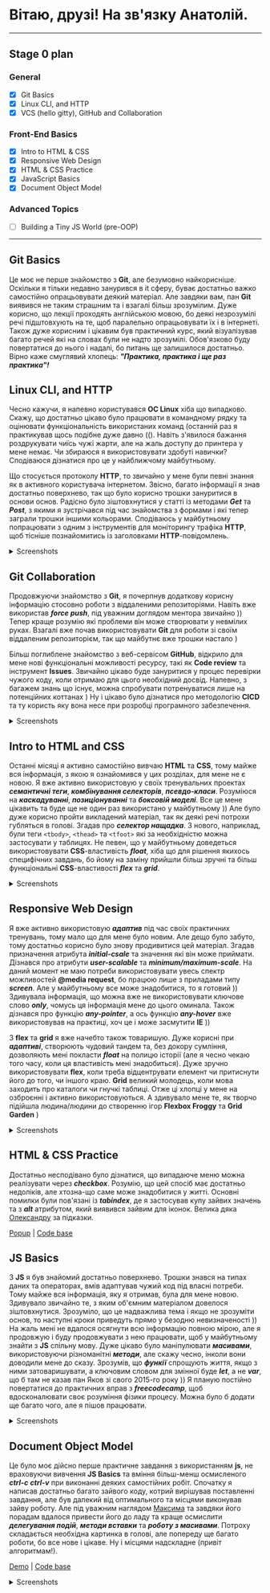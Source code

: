 # Вітаю, друзі! На зв'язку Анатолій.

---

## Stage 0 plan

### General

-   [x] Git Basics
-   [x] Linux CLI, and HTTP
-   [x] VCS (hello gitty), GitHub and Collaboration

### Front-End Basics

-   [x] Intro to HTML & CSS
-   [x] Responsive Web Design
-   [x] HTML & CSS Practice
-   [x] JavaScript Basics
-   [x] Document Object Model

### Advanced Topics 

-   [ ] Building a Tiny JS World (pre-OOP)

---

## Git Basics

Це моє не перше знайомство з **Git**, але безумовно найкорисніше. Оскільки я тільки недавно занурився в it сферу, буває достатньо важко самостійно опрацьовувати деякий матеріал. Але завдяки вам, пан **Git** виявився не таким страшним та і взагалі більш зрозумілим. Дуже корисно, що лекції проходять англійською мовою, бо деякі незрозумілі речі підштовхують на те, щоб паралельно опрацьовувати їх і в інтернеті. Також дуже корисним і цікавим був практичний курс, який візуалізував багато речей які на словах були не надто зрозумілі. Обов'язково буду повертатися до нього і надалі, бо питань ще залишилося достатньо. Вірно каже смуглявий хлопець: **_"Практика, практика і ще раз практика"!_**

## Linux CLI, and HTTP 

Чeсно кажучи, я напевно користувався **ОС Linux** хіба що випадково. Скажу, що достатньо цікаво було працювати в командному рядку та оцінювати функціональність використаних команд (останній раз я практикував щось подібне дуже давно ((). Навіть з'явилося бажання роздрукувати чиїсь чужі жарти, але на жаль доступу до принтера у мене немає. Чи збираюся я використовувати здобуті навички? Сподіваюся дізнатися про це у найближчому майбутньому.

Що стосується протоколу **HTTP**, то звичайно у мене були певні знання як в активного користувача інтернетом. Звісно, багато інформації я знав достатньо поверхнево, так що було корисно трошки зануритися в основи основ. Радісно було зіштовхнутися у статті із методами **_Get_** та **_Post_**, з якими я зустрічався під час знайомства з формами і які тепер заграли трошки іншими кольорами. Сподіваюсь у майбутньому попрацювати з одним з інструментів для моніторингу трафіка **HTTP**, щоб тісніше познайомитись із заголовками **HTTP**-повідомлень.

<details>
  
  <summary>Screenshots</summary>
  
![Quiz](https://github.com/ASTkach/kottans-frontend/blob/main/task_linux_cli/Quiz_1.jpg)
![Quiz](https://github.com/ASTkach/kottans-frontend/blob/main/task_linux_cli/Quiz_2.jpg)
![Quiz](https://github.com/ASTkach/kottans-frontend/blob/main/task_linux_cli/Quiz_3.jpg)
![Quiz](https://github.com/ASTkach/kottans-frontend/blob/main/task_linux_cli/Quiz_4.jpg)

</details>

## Git Collaboration

Продовжуючи знайомство з **Git**, я почерпнув додаткову корисну інформацію стосовно роботи з віддаленими репозиторіями. Навіть вже використав **_force push_**, під уважним доглядом ментора звичайно )) Тепер краще розумію які проблеми він може створювати у невмілих руках. Взагалі вже почав використовувати **Git** для роботи зі своїм віддаленим репозиторієм, так що майбутнє вже трошки настало )

Більш поглиблене знайомство з веб-сервісом **GitHub**, відкрило для мене нові функціональні можливості ресурсу, такі як **Code review** та інструмент **Issues**. Звичайно цікаво буде зануритися у процес перевірки чужого коду, коли отримаю для цього необхідний досвід. Напевно, з багажем знань що існує, можна спробувати потренуватися лише на потенційних коттанах ) Ну і цікаво було дізнатися про методологію **CICD** та ту користь яку вона несе при розробці програмного забезпечення.

<details>
  
  <summary>Screenshots</summary>
  
![Git_Branching_test](https://github.com/ASTkach/kottans-frontend/blob/main/task_git_collaboration/Git_Branching_1.jpg)
![Git_Branching_test](https://github.com/ASTkach/kottans-frontend/blob/main/task_git_collaboration/Git_Branching_2.jpg)

</details>

## Intro to HTML and CSS

Останні місяці я активно самостійно вивчаю **HTML** та **CSS**, тому майже вся інформація, з якою я ознайомився у цих розділах, для мене не є новою. Я вже активно використовую у своїх тренувальних проектах **_семантичні теги_**, **_комбінування селекторів_**, **_псевдо-класи_**. Розуміюся на **_каскадуванні_**, **_позиціонуванні_** та **_боксовій моделі_**. Все це мене цікавить та буде ще не один раз використано у майбутньому )) Але було дуже корисно пройти викладений матеріал, так як деякі речі потрохи губляться в голові. Згадав про **_селектор нащадка_**. З нового, наприклад, були теги `<tbody>`, `<thead>` та `<tfoot>` які за необхідністю можна застосувати у таблицях. Не певен, що у майбутньому доведеться використовувати **CSS**-властивість **_float_**, хіба що для рішення якихось специфічних завдань, бо йому на заміну прийшли більш зручні та більш функціональні **CSS**-властивості **_flex_** та **_grid_**.

<details>
  
  <summary>Screenshots</summary>
  
![Learn_HTML](https://github.com/ASTkach/kottans-frontend/blob/main/task_html_css_intro/Learn_HTML.jpg)
![Learn_CSS](https://github.com/ASTkach/kottans-frontend/blob/main/task_html_css_intro/Learn_CSS.jpg)

</details>

## Responsive Web Design

Я вже активно використовую **_адаптив_** під час своїх практичних тренувань, тому мало що для мене було новим. Але дещо було забуто, тому достатньо корисно було знову продивитися цей матеріал. Згадав призначення атрибута **_initial-csale_** та значення які він може приймати. Дізнався про атрибути **_user-scalable_** та **_minimum/maximum-scale_**. На даний момент не маю потреби використовувати увесь спектр можливостей **@media request**, бо працюю лише з приладами типу **_screen_**. Але у майбутньому все може знадобитися, то я готовий )) Здивувала інформація, що можна
вже не використовувати ключове слово **_only_**, чомусь ця інформація мене до цього оминала. Також дізнався про функцію **_any-pointer_**, а ось функцію **_any-hover_** вже використовував на практиці, хоч це і може засмутити **IE** ))

З **flex** та **grid** я вже начебто також товаришую. Дуже корисні при **_адаптиві_**, створюють чудовий тандем та, без докору сумління, дозволяють мені покласти **_float_** на полицю історії (але я чесно чекаю того часу, коли ця властивість мені знадобиться). Дуже зручно використовувати **flex**, коли треба відцентрувати елемент чи притиснути його до того, чи іншого краю. **Grid** великий молодець, коли мова заходить про каталоги
чи гнучкі таблиці. Отже ці хлопці у мене на озброєнні і активно використовуються. А здивувало мене те, як творчо підійшла людина/людини до створенню ігор **Flexbox Froggy** та **Grid Garden** )

<details>
  
  <summary>Screenshots</summary>
  
![Flexbox](https://github.com/ASTkach/kottans-frontend/blob/main/task_responsive_web_design/Flexbox_froggy.jpg)
![Grid](https://github.com/ASTkach/kottans-frontend/blob/main/task_responsive_web_design/Grid_garden.jpg)

</details>

## HTML & CSS Practice

Достатньо несподівано було дізнатися, що випадаюче меню можна реалізувати через **_checkbox_**. Розумію, що цей спосіб має достатньо недоліків, але хтозна-що саме може знадобитися у житті. Основні помилки були пов'язані із **_tabindex_**, де я застосував купу зайвих значень та з **_alt_** атрибутом, який виявився зайвим для іконок. Велика дяка [Олександру](https://github.com/A-Ostrovnyy) за підказки.

[Popup](https://astkach.github.io/hooli-style-popup/) |
[Code base](https://github.com/ASTkach/hooli-style-popup)

## JS Basics

З **JS** я був знайомий достатньо поверхнево. Трошки знався на типах даних та операторах, вмів адаптував чужий код під власні потреби. Тому майже вся інформація, яку я отримав, була для мене новою. Здивувало звичайно те, з яким об'ємним матеріалом довелося зіштовхнутися. Зрозуміло, що це надважлива тема і якщо не зрозуміти основ, то наступні кроки приведуть прямо у безодню невизначеності )) На жаль мені не вдалося осягнути всю інформацію повною мірою, але я продовжую і буду продовжувати з нею працювати, щоб у майбутньому знайти з **JS** спільну мову. Дуже цікаво було маніпулювати ***масивами***, використовуючи різноманітні ***методи***, але скажу чесно, інколи вони доводили мене до сказу. Зрозумів, що ***функії*** спрощують життя, якщо з ними затоваришувати, а ключовим словом для змінної буде ***let***, а не ***var***, що б там не казав пан Яков зі свого 2015-го року )) Я планую постійно повертатися до практичних вправ з ***freecodecamp***, щоб вдосконалювати своє розуміння фізики процесу. Можна було б додати ще багато чого, але я пішов працювати.

<details>
  
  <summary>Screenshots</summary>
  
![JS Basics](https://github.com/ASTkach/kottans-frontend/blob/main/task_js_basics/JS_1.jpg)
![JS Basics](https://github.com/ASTkach/kottans-frontend/blob/main/task_js_basics/JS_2.jpg)
![JS Basics](https://github.com/ASTkach/kottans-frontend/blob/main/task_js_basics/JS_3.jpg)

</details>

## Document Object Model

Це було моє дійсно перше практичне завдання з використанням **js**, не враховуючи вивчення **JS Basics** та вміння більш-менш осмисленого ***ctrl-c*** ***ctrl-v*** при виконанні деяких самостійних робіт. Спочатку я написав достатньо багато зайвого коду, котрий вирішував поставленні завдання, але був далекий від оптимального та місцями виконував зайву роботу. Але під уважним наглядом [Максима](https://github.com/madmaxWMFU) та завдяки його порадам вдалося привести його до ладу та краще осмислити ***делегування подій***, ***методи вставки*** та ***роботу з масивами***. Потроху складається необхідна картинка в голові, але попереду ще багато роботи, бо все нове і цікаве. Ну і місцями надскладне (привіт алгоритмам!).

[Demo](https://astkach.github.io/js-dom/) |
[Code base](https://github.com/ASTkach/js-dom)

<details>
  
  <summary>Screenshots</summary>
  
![DOM](https://github.com/ASTkach/kottans-frontend/blob/main/task_js_dom/dom.jpg)

</details>